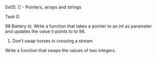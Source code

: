 0x05. C - Pointers, arrays and strings

Task 0:

98 Battery st.
Write a function that takes a pointer to an int as parameter and updates the value it points to to 98.

1. Don't swap horses in crossing a stream

Write a function that swaps the values of two integers.


